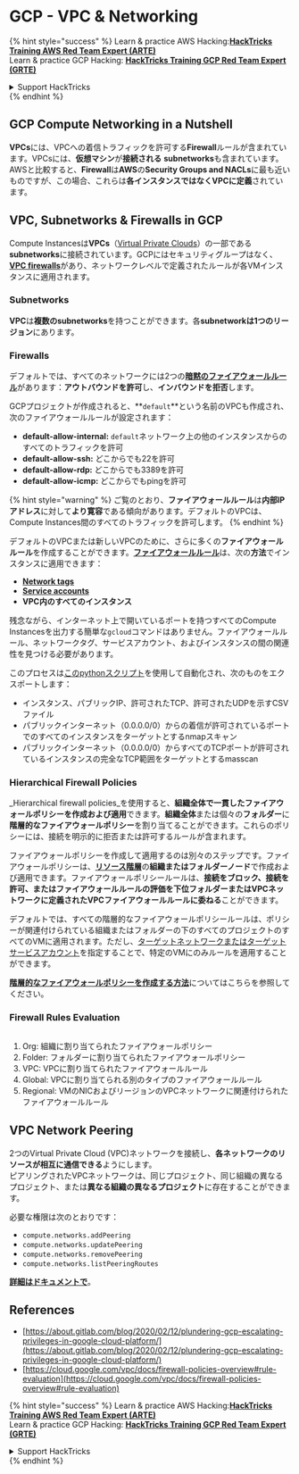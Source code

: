 # GCP - VPC & Networking

{% hint style="success" %}
Learn & practice AWS Hacking:<img src="/.gitbook/assets/image.png" alt="" data-size="line">[**HackTricks Training AWS Red Team Expert (ARTE)**](https://training.hacktricks.xyz/courses/arte)<img src="/.gitbook/assets/image.png" alt="" data-size="line">\
Learn & practice GCP Hacking: <img src="/.gitbook/assets/image (2).png" alt="" data-size="line">[**HackTricks Training GCP Red Team Expert (GRTE)**<img src="/.gitbook/assets/image (2).png" alt="" data-size="line">](https://training.hacktricks.xyz/courses/grte)

<details>

<summary>Support HackTricks</summary>

* [**サブスクリプションプラン**](https://github.com/sponsors/carlospolop)をチェック！
* 💬 [**Discordグループ**](https://discord.gg/hRep4RUj7f)または[**telegramグループ**](https://t.me/peass)に参加するか、**Twitter** 🐦 [**@hacktricks\_live**](https://twitter.com/hacktricks\_live)をフォローしてください。
* **ハッキングトリックを共有するには、** [**HackTricks**](https://github.com/carlospolop/hacktricks)および[**HackTricks Cloud**](https://github.com/carlospolop/hacktricks-cloud)のgithubリポジトリにPRを提出してください。

</details>
{% endhint %}

## **GCP Compute Networking in a Nutshell**

**VPCs**には、VPCへの着信トラフィックを許可する**Firewall**ルールが含まれています。VPCsには、**仮想マシン**が**接続される** **subnetworks**も含まれています。\
AWSと比較すると、**Firewall**は**AWS**の**Security Groups and NACLs**に最も近いものですが、この場合、これらは**各インスタンスではなくVPCに定義**されています。

## **VPC, Subnetworks & Firewalls in GCP**

Compute Instancesは**VPCs**（[Virtual Private Clouds](https://cloud.google.com/vpc/docs/vpc)）の一部である**subnetworks**に接続されています。GCPにはセキュリティグループはなく、[**VPC firewalls**](https://cloud.google.com/vpc/docs/firewalls)があり、ネットワークレベルで定義されたルールが各VMインスタンスに適用されます。

### Subnetworks

**VPC**は**複数のsubnetworks**を持つことができます。各**subnetworkは1つのリージョン**にあります。

### Firewalls

デフォルトでは、すべてのネットワークには2つの[**暗黙のファイアウォールルール**](https://cloud.google.com/vpc/docs/firewalls#default\_firewall\_rules)があります：**アウトバウンドを許可**し、**インバウンドを拒否**します。

GCPプロジェクトが作成されると、**`default`**という名前のVPCも作成され、次のファイアウォールルールが設定されます：

* **default-allow-internal:** `default`ネットワーク上の他のインスタンスからのすべてのトラフィックを許可
* **default-allow-ssh:** どこからでも22を許可
* **default-allow-rdp:** どこからでも3389を許可
* **default-allow-icmp:** どこからでもpingを許可

{% hint style="warning" %}
ご覧のとおり、**ファイアウォールルール**は**内部IPアドレス**に対して**より寛容**である傾向があります。デフォルトのVPCは、Compute Instances間のすべてのトラフィックを許可します。
{% endhint %}

デフォルトのVPCまたは新しいVPCのために、さらに多くの**ファイアウォールルール**を作成することができます。[**ファイアウォールルール**](https://cloud.google.com/vpc/docs/firewalls)は、次の**方法**でインスタンスに適用できます：

* [**Network tags**](https://cloud.google.com/vpc/docs/add-remove-network-tags)
* [**Service accounts**](https://cloud.google.com/vpc/docs/firewalls#serviceaccounts)
* **VPC内のすべてのインスタンス**

残念ながら、インターネット上で開いているポートを持つすべてのCompute Instancesを出力する簡単な`gcloud`コマンドはありません。ファイアウォールルール、ネットワークタグ、サービスアカウント、およびインスタンスの間の関連性を見つける必要があります。

このプロセスは[このpythonスクリプト](https://gitlab.com/gitlab-com/gl-security/gl-redteam/gcp\_firewall\_enum)を使用して自動化され、次のものをエクスポートします：

* インスタンス、パブリックIP、許可されたTCP、許可されたUDPを示すCSVファイル
* パブリックインターネット（0.0.0.0/0）からの着信が許可されているポートでのすべてのインスタンスをターゲットとするnmapスキャン
* パブリックインターネット（0.0.0.0/0）からすべてのTCPポートが許可されているインスタンスの完全なTCP範囲をターゲットとするmasscan

### Hierarchical Firewall Policies <a href="#hierarchical-firewall-policies" id="hierarchical-firewall-policies"></a>

_Hierarchical firewall policies_を使用すると、**組織全体で一貫したファイアウォールポリシーを作成および適用**できます。**組織全体**または個々の**フォルダー**に**階層的なファイアウォールポリシー**を割り当てることができます。これらのポリシーには、接続を明示的に拒否または許可するルールが含まれます。

ファイアウォールポリシーを作成して適用するのは別々のステップです。ファイアウォールポリシーは、[**リソース階層**](https://cloud.google.com/resource-manager/docs/cloud-platform-resource-hierarchy)の**組織またはフォルダーノード**で作成および適用できます。ファイアウォールポリシールールは、**接続をブロック、接続を許可、またはファイアウォールルールの評価を下位フォルダーまたはVPCネットワークに定義されたVPCファイアウォールルールに委ねる**ことができます。

デフォルトでは、すべての階層的なファイアウォールポリシールールは、ポリシーが関連付けられている組織またはフォルダーの下のすべてのプロジェクトのすべてのVMに適用されます。ただし、[ターゲットネットワークまたはターゲットサービスアカウント](https://cloud.google.com/vpc/docs/firewall-policies#targets)を指定することで、特定のVMにのみルールを適用することができます。

[**階層的なファイアウォールポリシーを作成する方法**](https://cloud.google.com/vpc/docs/using-firewall-policies#gcloud)についてはこちらを参照してください。

### Firewall Rules Evaluation

<figure><img src="../../../../.gitbook/assets/image (2) (1).png" alt=""><figcaption></figcaption></figure>

1. Org: 組織に割り当てられたファイアウォールポリシー
2. Folder: フォルダーに割り当てられたファイアウォールポリシー
3. VPC: VPCに割り当てられたファイアウォールルール
4. Global: VPCに割り当てられる別のタイプのファイアウォールルール
5. Regional: VMのNICおよびリージョンのVPCネットワークに関連付けられたファイアウォールルール

## VPC Network Peering

2つのVirtual Private Cloud (VPC)ネットワークを接続し、**各ネットワークのリソースが相互に通信できる**ようにします。\
ピアリングされたVPCネットワークは、同じプロジェクト、同じ組織の異なるプロジェクト、または**異なる組織の異なるプロジェクト**に存在することができます。

必要な権限は次のとおりです：

* `compute.networks.addPeering`
* `compute.networks.updatePeering`
* `compute.networks.removePeering`
* `compute.networks.listPeeringRoutes`

[**詳細はドキュメントで**](https://cloud.google.com/vpc/docs/vpc-peering)。

## References

* [https://about.gitlab.com/blog/2020/02/12/plundering-gcp-escalating-privileges-in-google-cloud-platform/](https://about.gitlab.com/blog/2020/02/12/plundering-gcp-escalating-privileges-in-google-cloud-platform/)
* [https://cloud.google.com/vpc/docs/firewall-policies-overview#rule-evaluation](https://cloud.google.com/vpc/docs/firewall-policies-overview#rule-evaluation)

{% hint style="success" %}
Learn & practice AWS Hacking:<img src="/.gitbook/assets/image.png" alt="" data-size="line">[**HackTricks Training AWS Red Team Expert (ARTE)**](https://training.hacktricks.xyz/courses/arte)<img src="/.gitbook/assets/image.png" alt="" data-size="line">\
Learn & practice GCP Hacking: <img src="/.gitbook/assets/image (2).png" alt="" data-size="line">[**HackTricks Training GCP Red Team Expert (GRTE)**<img src="/.gitbook/assets/image (2).png" alt="" data-size="line">](https://training.hacktricks.xyz/courses/grte)

<details>

<summary>Support HackTricks</summary>

* [**サブスクリプションプラン**](https://github.com/sponsors/carlospolop)をチェック！
* 💬 [**Discordグループ**](https://discord.gg/hRep4RUj7f)または[**telegramグループ**](https://t.me/peass)に参加するか、**Twitter** 🐦 [**@hacktricks\_live**](https://twitter.com/hacktricks\_live)をフォローしてください。
* **ハッキングトリックを共有するには、** [**HackTricks**](https://github.com/carlospolop/hacktricks)および[**HackTricks Cloud**](https://github.com/carlospolop/hacktricks-cloud)のgithubリポジトリにPRを提出してください。

</details>
{% endhint %}
